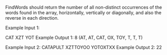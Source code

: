 FindWords should return the number of all non-distinct occurrences of the words found in the array, horizontally, vertically or diagonally, and also the reverse in each direction.

Example Input 1:

CAT
XZT
YOT
Example Output 1:
8
(AT, AT, CAT, OX, TOY, T, T, T)

Example Input 2:
CATAPULT
XZTTOYOO
YOTOXTXX
Example Output 2:
22

